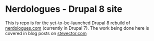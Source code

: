 # Nerdologues - Drupal 8 site

This is repo is for the yet-to-be-launched Drupal 8 rebuild of [nerdologues.com](https://nerdologues.com) (currently in Drupal 7). The work being done here is covered in blog posts on [stevector.com](http://stevector.com/2016/06/drupal-7-to-drupal-8-migration-diary-part-1-what-have-i-gotten-myself-into/)

